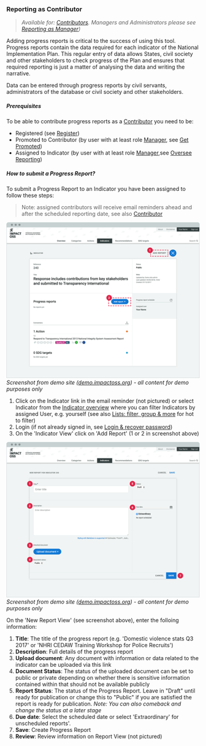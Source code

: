 ### Reporting as Contributor

> _Available for: [Contributors](/contributors/contributor.md). Managers and Administrators please see [Reporting as Manager](/managers/reporting.md))_

Adding progress reports is critical to the success of using this tool. Progress reports contain the data required for each indicator of the National Implementation Plan. This regular entry of data allows States, civil society and other stakeholders to check progress of the Plan and ensures that required reporting is just a matter of analysing the data and writing the narrative.

Data can be entered through progress reports by civil servants, administrators of the database or civil society and other stakeholders.

##### Prerequisites

To be able to contribute progress reports as a [Contributor](/contributors/contributor.md) you need to be:

* Registered (see [Register](/visitors/register.md))
* Promoted to Contributor (by user with at least role [Manager](/managers/manager.md), see [Get Promoted](guests/promotion.md))
* Assigned to Indicator (by user with at least role [Manager](/managers/manager.md),see [Oversee Reporting](managers/oversee-reporting.md))

##### How to submit a Progress Report?

To submit a Progress Report to an Indicator you have been assigned to follow these steps:

> Note: assigned contributors will receive email reminders ahead and after the scheduled reporting date, see also [Contributor](/contributors/contributor.md)

![](/assets/c-indicator.png)
_Screenshot from demo site ([demo.impactoss.org](https://demo.impactoss.org)) - all content for demo purposes only_

1. Click on the Indicator link in the email reminder (not pictured) or select Indicator from the [Indicator overview](/visitors/indicators.md) where you can filter Indicators by assigned User, e.g. yourself (see also [Lists: filter, group & more](/visitors/lists.md) for hot to filter)
2. Login (if not already signed in, see [Login & recover password](/guests/login.md))
3. On the 'Indicator View' click on 'Add Report' (1 or 2 in screenshot above)

![](/assets/c-indicator-add-report.png)
_Screenshot from demo site ([demo.impactoss.org](https://demo.impactoss.org)) - all content for demo purposes only_

On the 'New Report View' (see screenshot above), enter the folloing information:

1. **Title**: The title of the progress report (e.g. 'Domestic violence stats Q3 2017' or 'NHRI CEDAW Training Workshop for Police Recruits')
2. **Description**: Full details of the progress report
3. **Upload document**: Any document with information or data related to the indicator can be uploaded via this link
4. **Document Status**: The status of the uploaded document can be set to public or private
depending on whether there is sensitive information contained within that should not be available publicly
5. **Report Status**: The status of the Progress Report. Leave in "Draft" until ready for publication or change this to "Public" if you are satisfied the report is ready for publication. _Note: You can also comeback and change the status at a later stage_
6. **Due date**: Select the scheduled date or select 'Extraordinary' for unscheduled reports'.
7. **Save**: Create Progress Report
8. **Review**: Review information on Report View (not pictured)

